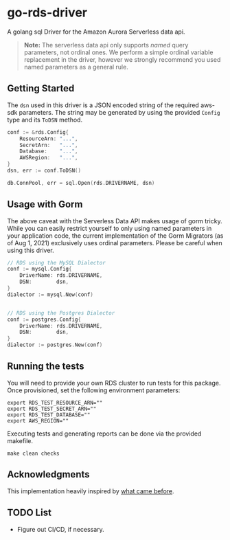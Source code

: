 # go-rds-driver
A golang sql Driver for the Amazon Aurora Serverless data api.

> **Note:** The serverless data api only supports _named_ query parameters, not ordinal ones. We
> perform a simple ordinal variable replacement in the driver, however we strongly recommend
> you used named parameters as a general rule.

## Getting Started

The `dsn` used in this driver is a JSON encoded string
of the required aws-sdk parameters. The string may be generated
by using the provided `Config` type and its `ToDSN` method.
```go
conf := &rds.Config{
    ResourceArn: "...",
    SecretArn:   "...",
    Database:    "...",
    AWSRegion:   "...",
}
dsn, err := conf.ToDSN()

db.ConnPool, err = sql.Open(rds.DRIVERNAME, dsn)
```

## Usage with Gorm

The above caveat with the Serverless Data API makes usage of gorm tricky. While you can easily restrict yourself
to only using named parameters in your application code, the current implementation of the Gorm
Migrators (as of Aug 1, 2021) exclusively uses ordinal parameters. Please be careful when using this driver.

```go
// RDS using the MySQL Dialector
conf := mysql.Config{
    DriverName: rds.DRIVERNAME,
    DSN:        dsn,
}
dialector := mysql.New(conf)


// RDS using the Postgres Dialector
conf := postgres.Config{
    DriverName: rds.DRIVERNAME,
    DSN:        dsn,
}
dialector := postgres.New(conf)
```

## Running the tests
You will need to provide your own RDS cluster to run tests for this package.
Once provisioned, set the following environment parameters:
```
export RDS_TEST_RESOURCE_ARN=""
export RDS_TEST_SECRET_ARN=""
export RDS_TEST_DATABASE=""
export AWS_REGION=""
```

Executing tests and generating reports can be done via the provided makefile.
```shell
make clean checks
```

## Acknowledgments
This implementation heavily inspired by [what came before](https://github.com/graveyard/rds/tree/birthday).

## TODO List
* Figure out CI/CD, if necessary.
